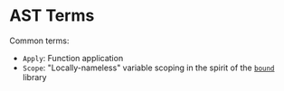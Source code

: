 # AST Terms

Common terms:

* `Apply`: Function application
* `Scope`: "Locally-nameless" variable scoping in the spirit of the [`bound`](https://github.com/ekmett/bound/) library
